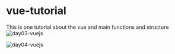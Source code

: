 # vue-tutorial
This is one tutorial about the vue and main functions and structure
![day03-vuejs](https://github.com/LeoReyesDev/vue-tutorial/assets/19556132/4da024bd-3794-461e-9069-e4ab32d50546)

![day04-vuejs](https://github.com/LeoReyesDev/vue-tutorial/assets/19556132/2d9e878f-4911-480e-bd8e-3daf175abc1b)

